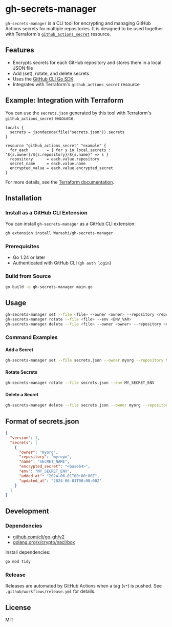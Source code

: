 # gh-secrets-manager

`gh-secrets-manager` is a CLI tool for encrypting and managing GitHub Actions secrets for multiple repositories. It is designed to be used together with Terraform's [`github_actions_secret`](https://registry.terraform.io/providers/integrations/github/latest/docs/resources/actions_secret) resource.

## Features

- Encrypts secrets for each GitHub repository and stores them in a local JSON file
- Add (set), rotate, and delete secrets
- Uses the [GitHub CLI Go SDK](https://github.com/cli/go-gh)
- Integrates with Terraform's `github_actions_secret` resource

## Example: Integration with Terraform

You can use the `secrets.json` generated by this tool with Terraform's `github_actions_secret` resource.

```hcl
locals {
  secrets = jsondecode(file("secrets.json")).secrets
}

resource "github_actions_secret" "example" {
  for_each        = { for s in local.secrets : "${s.owner}/${s.repository}/${s.name}" => s }
  repository      = each.value.repository
  secret_name     = each.value.name
  encrypted_value = each.value.encrypted_secret
}
```

For more details, see the [Terraform documentation](https://registry.terraform.io/providers/integrations/github/latest/docs/resources/actions_secret).

## Installation

### Install as a GitHub CLI Extension

You can install `gh-secrets-manager` as a GitHub CLI extension:

```sh
gh extension install Warashi/gh-secrets-manager
```

### Prerequisites
- Go 1.24 or later
- Authenticated with GitHub CLI (`gh auth login`)

### Build from Source

```sh
go build -o gh-secrets-manager main.go
```

## Usage

```sh
gh-secrets-manager set --file <file> --owner <owner> --repository <repo> --name <name> --env <ENV_VAR>
gh-secrets-manager rotate --file <file> --env <ENV_VAR>
gh-secrets-manager delete --file <file> --owner <owner> --repository <repo> --name <name>
```

### Command Examples

#### Add a Secret

```sh
gh-secrets-manager set --file secrets.json --owner myorg --repository myrepo --name SECRET_NAME --env MY_SECRET_ENV
```

#### Rotate Secrets

```sh
gh-secrets-manager rotate --file secrets.json --env MY_SECRET_ENV
```

#### Delete a Secret

```sh
gh-secrets-manager delete --file secrets.json --owner myorg --repository myrepo --name SECRET_NAME
```

## Format of secrets.json

```json
{
  "version": 1,
  "secrets": [
    {
      "owner": "myorg",
      "repository": "myrepo",
      "name": "SECRET_NAME",
      "encrypted_secret": "<base64>",
      "env": "MY_SECRET_ENV",
      "added_at": "2024-06-01T00:00:00Z",
      "updated_at": "2024-06-01T00:00:00Z"
    }
  ]
}
```

## Development

### Dependencies
- [github.com/cli/go-gh/v2](https://github.com/cli/go-gh)
- [golang.org/x/crypto/nacl/box](https://pkg.go.dev/golang.org/x/crypto/nacl/box)

Install dependencies:

```sh
go mod tidy
```

### Release

Releases are automated by GitHub Actions when a tag (`v*`) is pushed. See `.github/workflows/release.yml` for details.

## License

MIT
